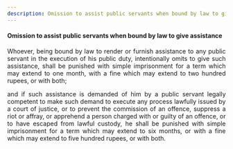 ```yaml
---
description: Omission to assist public servants when bound by law to give assistance
---
```


#### Omission to assist public servants when bound by law to give assistance
<div style="text-align: justify">

Whoever, being bound by law to render or furnish assistance to any public servant in the execution of his public duty, intentionally omits to give such assistance, shall be punished with simple imprisonment for a term which may extend to one month, with a fine which may extend to two hundred rupees, or with both;

</p>

and if such assistance is demanded of him by a public servant legally competent to make such demand to execute any process lawfully issued by a court of justice, or to prevent the commission of an offence, suppress a riot or affray, or apprehend a person charged with or guilty of an offence, or to have escaped from lawful custody, he shall be punished with simple imprisonment for a term which may extend to six months, or with a fine which may extend to five hundred rupees, or with both.

</div>